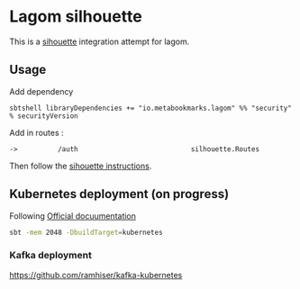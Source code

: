# Lagom silhouette

This is a [sihouette](https://www.silhouette.rocks/) integration attempt for lagom.
  
## Usage

Add dependency

```sbtshell libraryDependencies += "io.metabookmarks.lagom" %% "security" % securityVersion```

Add in routes :

```
->          /auth                            silhouette.Routes

```

Then follow the [sihouette instructions](https://www.silhouette.rocks/docs).

## Kubernetes deployment (on progress)

Following [Official docuumentation](https://developer.lightbend.com/guides/lagom-kubernetes-k8s-deploy-microservices/)

```bash
sbt -mem 2048 -DbuildTarget=kubernetes
```

### Kafka deployment

https://github.com/ramhiser/kafka-kubernetes


